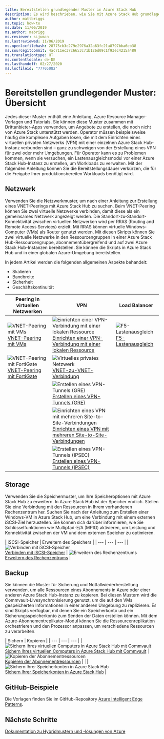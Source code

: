 ```yaml
---
title: Bereitstellen grundlegender Muster in Azure Stack Hub
description: Es wird beschrieben, wie Sie mit Azure Stack Hub grundlegende Muster bereitstellen.
author: mattbriggs
ms.topic: how-to
ms.date: 11/06/2019
ms.author: mabrigg
ms.reviewer: sijuman
ms.lastreviewed: 11/06/2019
ms.openlocfilehash: 28775cb3c279e2976a32a63fc21a8797bba6eb38
ms.sourcegitcommit: 4ac711ec37c6653c71b126d09c1f93ec4215a489
ms.translationtype: HT
ms.contentlocale: de-DE
ms.lasthandoff: 02/27/2020
ms.locfileid: "77705082"
---
```

# <a name="deploy-foundational-patterns-overview"></a>Bereitstellen grundlegender Muster: Übersicht


Jedes dieser Muster enthält eine Anleitung, Azure Resource Manager-Vorlagen und Tutorials. Sie können diese Muster zusammen mit Drittanbieter-Apps verwenden, um Angebote zu erstellen, die noch nicht von Azure Stack unterstützt werden. Operator müssen beispielsweise häufig die komplexen Aufgaben lösen, die mit dem Einrichten eines virtuellen privaten Netzwerks (VPN) mit einer einzelnen Azure Stack Hub-Instanz verbunden sind – ganz zu schweigen von der Erstellung eines VPN für zwei oder mehr Umgebungen. Für Operator kann es zu Problemen kommen, wenn sie versuchen, ein Lastenausgleichsmodul vor einer Azure Stack Hub-Instanz zu erstellen, um Workloads zu verwalten. Mit der folgenden Anleitung können Sie die Bereitstellungsdauer verkürzen, die für die Freigabe Ihrer produktionsbereiten Workloads benötigt wird.

## <a name="networking"></a>Netzwerk

Verwenden Sie die Netzwerkmuster, um nach einer Anleitung zur Erstellung eines VNET-Peerings mit Azure Stack Hub zu suchen. Beim VNET-Peering können Sie zwei virtuelle Netzwerke verbinden, damit diese als ein gemeinsames Netzwerk angezeigt werden. Die Standort-zu-Standort-Konnektivität zwischen virtuellen Netzwerken wird per RRAS (Routing and Remote Access Services) erzielt. Mit RRAS können virtuelle Windows-Computer (VMs) als Router genutzt werden. Mit diesen Skripts können Sie zwei virtuelle Netzwerke in den Ressourcengruppen in einer Azure Stack Hub-Ressourcengruppe, abonnementübergreifend und auf zwei Azure Stack Hub-Instanzen bereitstellen. Sie können die Skripts in Azure Stack Hub und in einer globalen Azure-Umgebung bereitstellen. 

In jedem Artikel werden die folgenden allgemeinen Aspekte behandelt: 
- Skalieren
- Bandbreite
- Sicherheit
- Geschäftskontinuität

|  Peering in virtuellen Netzwerken  |  VPN  |  Load Balancer  |
| --- | --- | --- |
| ![VNET-Peering mit VMs](media/deploy-foundational-patterns/icon-networking-61-virtual-networks.svg)<br>[VNET-Peering mit VMs](azure-stack-network-howto-vnet-peering.md) | ![Einrichten einer VPN-Verbindung mit einer lokalen Ressource](media/deploy-foundational-patterns/icon-networking-63-virtual-network-gateways.svg)<br>[Einrichten einer VPN-Verbindung mit einer lokalen Ressource](azure-stack-network-howto-vnet-to-onprem.md) | ![F5-Lastenausgleich](media/deploy-foundational-patterns/icon-networking-62-load-balancers.svg)<br>[F5-Lastenausgleich](network-howto-f5.md) |
| ![VNET-Peering mit FortiGate](media/deploy-foundational-patterns/icon-networking-61-virtual-networks.svg)<br>[VNET-Peering mit FortiGate](azure-stack-network-howto-vnet-to-vnet.md) | ![Virtuelles privates Netzwerk](media/deploy-foundational-patterns/icon-networking-63-virtual-network-gateways.svg)<br>[VNET-zu-VNET-Verbindung](azure-stack-network-howto-vnet-to-vnet-stacks.md) |  |
|  | ![Erstellen eines VPN-Tunnels (GRE)](media/deploy-foundational-patterns/icon-networking-63-virtual-network-gateways.svg)<br>[Erstellen eines VPN-Tunnels (GRE)](network-howto-vpn-tunnel-gre.md) | |
|  | ![Einrichten eines VPN mit mehreren Site-to-Site-Verbindungen](media/deploy-foundational-patterns/icon-networking-63-virtual-network-gateways.svg)<br>[Einrichten eines VPN mit mehreren Site-to-Site-Verbindungen](network-howto-vpn-tunnel.md) | |
|  | ![Erstellen eines VPN-Tunnels (IPSEC)](media/deploy-foundational-patterns/icon-networking-63-virtual-network-gateways.svg)<br>[Erstellen eines VPN-Tunnels (IPSEC)](network-howto-vpn-tunnel-ipsec.md)| |


## <a name="storage"></a>Storage

Verwenden Sie die Speichermuster, um Ihre Speicheroptionen mit Azure Stack Hub zu erweitern. In Azure Stack Hub ist der Speicher endlich. Stellen Sie eine Verbindung mit den Ressourcen in Ihrem vorhandenen Rechenzentrum her. Suchen Sie nach der Anleitung zum Erstellen einer Windows-VM in Azure Stack Hub, um eine Verbindung mit einem externen iSCSI-Ziel herzustellen. Sie können sich darüber informieren, wie Sie Schlüsselfunktionen wie Multipfad-E/A (MPIO) aktivieren, um Leistung und Konnektivität zwischen der VM und dem externen Speicher zu optimieren.

| iSCSI-Speicher | Erweitern des Speichers |
| --- | --- | --- |
| ![Verbinden mit iSCSI-Speicher](media/deploy-foundational-patterns/icon-storage-87-storage-accounts-classic.svg)<br>[Verbinden mit iSCSI-Speicher](azure-stack-network-howto-iscsi-storage.md) | ![Erweitern des Rechenzentrums](media/deploy-foundational-patterns/icon-storage-88-recovery-services-vaults.svg)<br>[Erweitern des Rechenzentrums](azure-stack-network-howto-extend-datacenter.md) |

## <a name="backup"></a>Backup

Sie können die Muster für Sicherung und Notfallwiederherstellung verwenden, um alle Ressourcen eines Abonnements in Azure oder einer anderen Azure Stack Hub-Instanz zu kopieren. Bei diesen Mustern wird die Commvault-Livesynchronisierung genutzt, um die auf den VMs gespeicherten Informationen in einer anderen Umgebung zu replizieren. Es sind Skripts verfügbar, mit denen Sie ein Speicherkonto und ein Sicherungsspeicherkonto zum Senden der Daten erstellen können. Mit dem Azure-Abonnementreplikator-Modul können Sie die Ressourcenreplikation orchestrieren und den Prozessor anpassen, um verschiedene Ressourcen zu verarbeiten. 



|  Sichern  |  Kopieren  |
| --- | --- | --- |
| ![Sichern Ihres virtuellen Computers in Azure Stack Hub mit Commvault](media/deploy-foundational-patterns/icon-storage-100-import-export-jobs.svg)<br>[Sichern Ihres virtuellen Computers in Azure Stack Hub mit Commvault](azure-stack-network-howto-backup-commvault.md) | ![Kopieren der Abonnementressourcen](media/deploy-foundational-patterns/icon-storage-94-data-box.svg)<br>[Kopieren der Abonnementressourcen](azure-stack-network-howto-backup-replicator.md) |
|  | ![Sichern Ihrer Speicherkonten in Azure Stack Hub](media/deploy-foundational-patterns/icon-storage-93-storage-sync-services.svg)<br>[Sichern Ihrer Speicherkonten in Azure Stack Hub](azure-stack-network-howto-backup-storage.md)  |

## <a name="github-samples"></a>GitHub-Beispiele

Die Vorlagen finden Sie im GitHub-Repository [Azure Intelligent Edge Patterns](https://github.com/Azure-Samples/azure-intelligent-edge-patterns).

## <a name="next-steps"></a>Nächste Schritte

[Dokumentation zu Hybridmustern und -lösungen von Azure](https://docs.microsoft.com/azure-stack/hybrid/)
